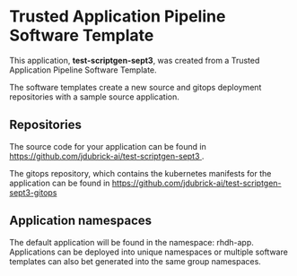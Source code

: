 # Trusted Application Pipeline Software Template

This application, **test-scriptgen-sept3**, was created from a Trusted Application Pipeline Software Template.

The software templates create a new source and gitops deployment repositories with a sample source application. 

## Repositories

The source code for your application can be found in [https://github.com/jdubrick-ai/test-scriptgen-sept3 ](https://github.com/jdubrick-ai/test-scriptgen-sept3 ).
 
The gitops repository, which contains the kubernetes manifests for the application can be found in 
[https://github.com/jdubrick-ai/test-scriptgen-sept3-gitops ](https://github.com/jdubrick-ai/test-scriptgen-sept3-gitops ) 

## Application namespaces 

The default application will be found in the namespace: rhdh-app. Applications can be deployed into unique namespaces or multiple software templates can also bet generated into the same group namespaces.  